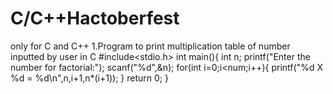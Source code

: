 # C/C++Hactoberfest
only for C and C++
1.Program to print multiplication table of number inputted by user in C
#include<stdio.h>
int main(){
  int n;
  printf("Enter the number for factorial:");
  scanf("%d",&n);
  for(int i=0;i<num;i++){
      printf("%d X %d = %d\n",n,i+1,n*(i+1));
  }
  return 0;
}

